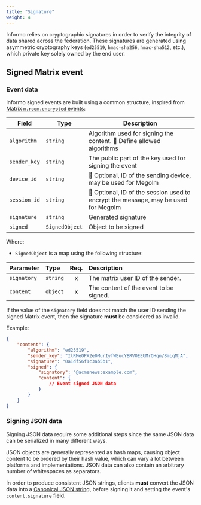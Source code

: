 ```yaml
---
title: "Signature"
weight: 4
---
```


Informo relies on cryptographic signatures in order to verify the integrity of
data shared across the federation. These signatures are generated using
asymmetric cryptography keys (`ed25519`, `hmac-sha256`, `hmac-sha512`, etc.),
which private key solely owned by the end user.


## Signed Matrix event

### Event data

Informo signed events are built using a common structure, inspired from [Matrix
`m.room.encrypted`
events](https://matrix.org/docs/spec/client_server/r0.4.0.html#m-room-encrypted):

|    Field     |      Type      |                                    Description                                     |
|--------------|----------------|------------------------------------------------------------------------------------|
| `algorithm`  | `string`       | Algorithm used for signing the content. 🔧 Define allowed algorithms               |
| `sender_key` | `string`       | The public part of the key used for signing the event                              |
| `device_id`  | `string`       | 🔧 Optional, ID of the sending device, may be used for Megolm                      |
| `session_id` | `string`       | 🔧 Optional, ID of the session used to encrypt the message, may be used for Megolm |
| `signature`  | `string`       | Generated signature                                                                |
| `signed`     | `SignedObject` | Object to be signed                                                                |

Where:

* `SignedObject` is a map using the following structure:

| Parameter          |       Type       | Req. |              Description               |
|:-------------------|:-----------------|:----:|:---------------------------------------|
| `signatory`        | `string`         |  x   | The matrix user ID of the sender.      |
| `content`          | `object`         |  x   | The content of the event to be signed. |

If the value of the `signatory` field does not match the user ID sending the
signed Matrix event, then the signature **must** be considered as invalid.

<!-- 🔧: Need to do some research on Megolm and Matrix APIs around encryption and key
management -->

Example:

```json
{
    "content": {
        "algorithm": "ed25519",
        "sender_key": "IlRMeOPX2e0MurIyfWEucYBRVOEEUMrOHqn/8mLqMjA",
        "signature": "0a1df56f1c3ab5b1",
        "signed": {
            "signatory": "@acmenews:example.com",
            "content": {
                // Event signed JSON data
            }
        }
    }
}
```

### Signing JSON data

Signing JSON data require some additional steps since the same JSON data can be
serialized in many different ways.

JSON objects are generally represented as hash maps, causing object content to
be ordered by their hash value, which can vary a lot between platforms and
implementations. JSON data can also contain an arbitrary number of whitespaces
as separators.

In order to produce consistent JSON strings, clients **must** convert the JSON
data into a [Canonical JSON
string](https://matrix.org/docs/spec/appendices.html#canonical-json), before
signing it and setting the event's `content.signature` field.

